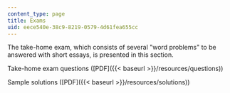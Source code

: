 ```yaml
---
content_type: page
title: Exams
uid: eece540e-38c9-8219-0579-4d61fea655cc
---
```


The take-home exam, which consists of several "word problems" to be answered with short essays, is presented in this section.

Take-home exam questions ([PDF]({{< baseurl >}}/resources/questions))

Sample solutions ([PDF]({{< baseurl >}}/resources/solutions))